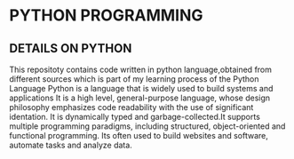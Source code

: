 # PYTHON PROGRAMMING

## DETAILS ON PYTHON
This repositoty contains code written in python language,obtained from different sources which is part of my learning process of the Python Language
Python is a language that is widely used to build systems and applications
It is a high level, general-purpose language, whose design philosophy emphasizes code readability with the use of significant identation.
It is dynamically typed and garbage-collected.It supports multiple programming paradigms, including structured, object-oriented and functional programming.
Its often used to build websites and software, automate tasks and analyze data.
